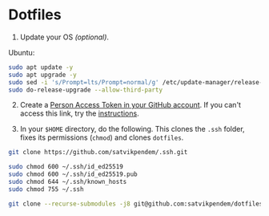 # Dotfiles

1. Update your OS _(optional)_.

Ubuntu:

```sh
sudo apt update -y
sudo apt upgrade -y
sudo sed -i 's/Prompt=lts/Prompt=normal/g' /etc/update-manager/release-upgrades
sudo do-release-upgrade --allow-third-party
```

2. Create a [Person Access Token in your GitHub account](https://github.com/settings/tokens/new). If you can't access this link, try the [instructions](https://docs.github.com/en/authentication/keeping-your-account-and-data-secure/creating-a-personal-access-token).

3. In your `$HOME` directory, do the following. This clones the `.ssh` folder, fixes its permissions (`chmod`) and clones `dotfiles`.

```sh
git clone https://github.com/satvikpendem/.ssh.git

sudo chmod 600 ~/.ssh/id_ed25519
sudo chmod 600 ~/.ssh/id_ed25519.pub
sudo chmod 644 ~/.ssh/known_hosts
sudo chmod 755 ~/.ssh

git clone --recurse-submodules -j8 git@github.com:satvikpendem/dotfiles.git
```
